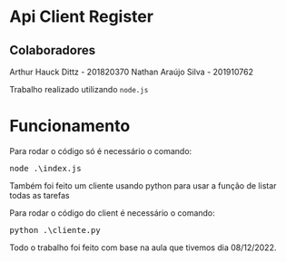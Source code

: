 # Api Client Register

## Colaboradores
<a>Arthur Hauck Dittz - 201820370</a>
<a>Nathan Araújo Silva - 201910762</a>

<p>Trabalho realizado utilizando <code><span>node.js</span></code> </p>
 
 # Funcionamento

<p>Para rodar o código só é necessário o comando:</p>
 <pre><span>node .\index.js</span></pre>

<p>Também foi feito um cliente usando python para usar a função de listar todas as tarefas</p>

<p>Para rodar o código do client é necessário o comando:</p>
 <pre><span>python .\cliente.py</span></pre>

<p>Todo o trabalho foi feito com base na aula que tivemos dia 08/12/2022.</p>
 
